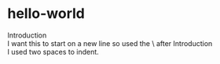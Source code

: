 # hello-world
Introduction\
I want this to start on a new line so used the \ after Introduction  
I used two spaces to indent.
